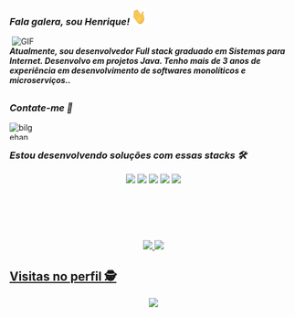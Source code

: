 

###  <i>Fala galera, sou Henrique!</i> <img src="https://raw.githubusercontent.com/ABSphreak/ABSphreak/master/gifs/Hi.gif" width="25px" height="30px"> 




<img align="right" alt="GIF" src="https://github.com/HenriqueCeZ/HenriqueCeZ/blob/main/gif4 (1).gif?raw=true" width="500"/>



<i> <strong> Atualmente, sou desenvolvedor Full stack graduado em Sistemas para Internet. Desenvolvo em projetos Java. Tenho mais de 3 anos de experiência em desenvolvimento de softwares monolíticos e microserviços..</strong> </i>  

 
##

### <i>Contate-me 📝</i>

[<img align="left" alt="bilgehangecici | LinkedIn" width="40px" height="30px" src="https://media.giphy.com/media/HQTYdpx1yhxWpugAi2/giphy.gif"/>](https://www.linkedin.com/in/henrique-cezar-3256b51b6/)
<br>
##
</div>


 
### <i>Estou desenvolvendo soluções com essas stacks 🛠</i>

<div align="center" > 
    <img src="https://img.shields.io/badge/Java-ED8B00?style=for-the-badge&logo=java&logoColor=white"/>
    <img src="https://img.shields.io/badge/Spring-6DB33F?style=for-the-badge&logo=spring&logoColor=white"/>
    <img src="https://img.shields.io/badge/javascript-%23323330.svg?style=for-the-badge&logo=javascript&logoColor=%23F7DF1E"/>
    <img src="https://img.shields.io/badge/Quarkus-000000?style=for-the-badge&logo=quarkus"/>
    <img src="https://img.shields.io/badge/MySQL-005C84?style=for-the-badge&logo=mysql&logoColor=white"/>
   
</div>
 
##
<br>
<br>
<br>
<br>


<div align="center">
  <a href="https://github.com/HenriqueCeZ">
  <img height="180em" src="https://github-readme-stats.vercel.app/api/?username=HenriqueCeZ&show_icons=true&theme=blue-green&include_all_commits=true&count_private=true"/>
  <img height="180em" src="https://github-readme-stats.vercel.app/api/top-langs/?username=HenriqueCeZ&layout=compact&langs_count=7&theme=blue-green"/>
</div>
 
  ##  Visitas no perfil :detective: <br>
 

<p align="center">   <img alingn="center" src="https://profile-counter.glitch.me/HenriqueCeZ/count.svg" /></p>

